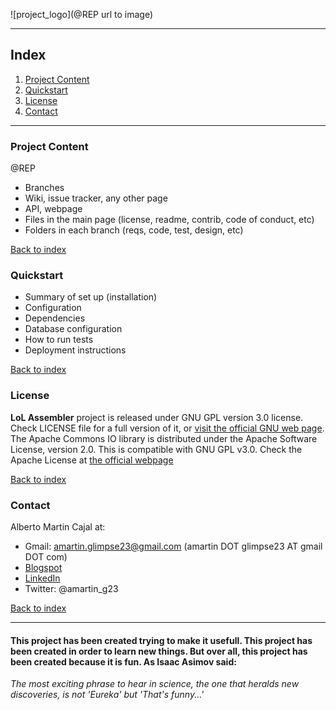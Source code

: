 <!--- PROJECT LOGO -->
![project_logo](@REP url to image)

<!--- PROJECT SUMMARY/OVERVIEW -->


---

## Index
1. [Project Content](#project-content)
2. [Quickstart](#quickstart)
3. [License](#license)
4. [Contact](#contact)

---

### Project Content
@REP
* Branches
* Wiki, issue tracker, any other page
* API, webpage
* Files in the main page (license, readme, contrib, code of conduct, etc)
* Folders in each branch (reqs, code, test, design, etc)

[Back to index](#index)


### Quickstart

* Summary of set up (installation)
* Configuration
* Dependencies
* Database configuration
* How to run tests
* Deployment instructions

[Back to index](#index)


### License
**LoL Assembler** project is released under GNU GPL version 3.0 license. Check LICENSE file for a full version of it, or [visit the official GNU web page](https://www.gnu.org/licenses/gpl-3.0.html).
The Apache Commons IO library is distributed under the Apache Software License, version 2.0. This is compatible with GNU GPL v3.0. Check the Apache License at [the official webpage](http://www.apache.org/licenses/LICENSE-2.0.txt)

[Back to index](#index)


### Contact
Alberto Martin Cajal at:
 
- Gmail: amartin.glimpse23@gmail.com (amartin DOT glimpse23 AT gmail DOT com)
- [Blogspot](http://glimpse-23.blogspot.com.es/)
- [LinkedIn](https://es.linkedin.com/in/alberto-martin-cajal-b0a63379)
- Twitter: @amartin_g23

[Back to index](#index)

---

#### This project has been created trying to make it usefull. This project has been created in order to learn new things. But over all, this project has been created because it is fun. As Isaac Asimov said:

*The most exciting phrase to hear in science, the one that heralds new discoveries, is not 'Eureka' but 'That's funny...'*
